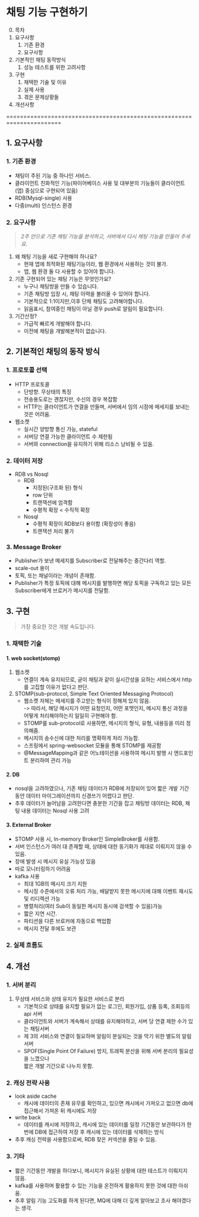 # 채팅 기능 구현하기

0. 목차
1. 요구사항
    1. 기존 환경
    2. 요구사항
2. 기본적인 채팅 동작방식
    1. 성능 테스트를 위한 고려사항
3. 구현
    1. 채택한 기술 및 이유
    2. 실제 사용
    3. 겪은 문제상황들
4. 개선사항


======================================================================

## 1. 요구사항

### 1. 기존 환경

- 채팅이 주된 기능 중 하나인 서비스. 
- 클라이언트 친화적인 기능(파이어베이스 사용 및 대부분의 기능들이 클라이언트(앱) 중심으로 구현되어 있음)
- RDB(Mysql-single) 사용 
- 다중(multi) 인스턴스 환경

### 2. 요구사항

> _2주 안으로 기존 채팅 기능을 분석하고, 서버에서 다시 채팅 기능을 만들어 주세요._

1. 왜 채팅 기능을 새로 구현해야 하나요?
   - 현재 앱에 최적화된 채팅기능이라, 웹 환경에서 사용하는 것이 불가.
   - 앱, 웹 환경 둘 다 사용할 수 있어야 합니다.
2. 기존 구현되어 있는 채팅 기능은 무엇인가요?
   - 누구나 채팅방을 만들 수 있습니다.
   - 기존 채팅방 입장 시, 채팅 이력을 불러올 수 있어야 합니다.
   - 기본적으로 1:1이지만,이후 단체 채팅도 고려해야합니다.
   - 읽음표시, 참여중인 채팅이 아닐 경우 push로 알림이 필요합니다.
3. 기간산정?
   - 가급적 빠르게 개발해야 합니다.
   - 이전에 채팅을 개발해본적이 없습니다. 
   
## 2. 기본적인 채팅의 동작 방식

### 1. 프로토콜 선택
   - HTTP 프로토콜 
     - 단방향. 무상태의 특징
     - 전송용도로는 괜찮지만, 수신의 경우 복잡함
     - HTTP는 클라이언트가 연결을 만들며, 서버에서 임의 시점에 메세지를 보내는 것은 어려움.
   - 웹소켓
     - 실시간 양방향 통신 가능, stateful
     - 서버당 연결 가능한 클라이언트 수 제한됨
     - 서버와 connection을 유지하기 위해 리소스 낭비될 수 있음. 
### 2. 데이터 저장
   - RDB vs Nosql
     - RDB
       - 지정된(구조화 된) 형식
       - row 단위
       - 트랜잭션에 엄격함
       - 수평적 확장 < 수직적 확장
     - Nosql
       - 수평적 확장이 RDB보다 용이함 (확장성이 좋음)
       - 트랜잭션 처리 불가
### 3. Message Broker
   - Publisher가 보낸 메세지를 Subscriber로 전달해주는 중간다리 역할.
   - scale-out 용이
   - 토픽, 또는 채널이라는 개념이 존재함.
   - Publisher가 특정 토픽에 대해 메시지를 발행하면 해당 토픽을 구독하고 있는 모든 Subscriber에게 브로커가 메시지를 전달함.

## 3. 구현

> 가장 중요한 것은 개발 속도입니다.

### 1. 채택한 기술
#### 1. web socket(stomp)
   1. 웹소켓
      - 연결이 계속 유지되므로, 굳이 채팅과 같이 실시간성을 요하는 서비스에서 http를 고집할 이유가 없다고 판단.
   2. STOMP(sub-protocol, Simple Text Oriented Messaging Protocol)
      - 웹소켓 자체는 메세지를 주고받는 형식이 정해져 있지 않음.
        <br> -> 따라서, 해당 메시지가 어떤 요청인지, 어떤 포맷인지, 메시지 통신 과정을 어떻게 처리해야하는지 일일히 구현해야 함.
      - STOMP를 sub-protocol로 사용하면, 메시지의 형식, 유형, 내용등을 미리 정의해줌.
      - 메시지의 송수신에 대한 처리를 명확하게 처리 가능함.
      - 스프링에서 spring-websocket 모듈을 통해 STOMP를 제공함
      - @MessageMapping과 같은 어노테이션을 사용하여 메시지 발행 시 엔드포인트 분리하여 관리 가능
#### 2. DB
   - nosql을 고려하였으나, 기존 채팅 데이터가 RDB에 저장되어 있어 짧은 개발 기간동안 데이터 마이그레이션까지 신경쓰기 어렵다고 판단.
   - 추후 데이터가 늘어남을 고려한다면 충분한 기간을 잡고 채팅방 데이터는 RDB, 채팅 내용 데이터는 Nosql 사용 고려

#### 3. External Broker
   - STOMP 사용 시, In-memory Broker인 SimpleBroker를 사용함.
   - 서버 인스턴스가 여러 대 존재할 때, 상태에 대한 동기화가 제대로 이뤄지지 않을 수 있음.
   - 장애 발생 시 메시지 유실 가능성 있음
   - 따로 모니터링하기 어려움
   - kafka 사용
     - 최대 1GB의 메시지 크기 지원
     - 메시징 수준에서의 오류 처리 가능, 배달받지 못한 메시지에 대해 이벤트 재시도 및 리디렉션 가능
     - 병렬처리(여러 Sub이 동일한 메시지 동시에 검색할 수 있음)가능
     - 짧은 지연 시간. 
     - 파티션을 다른 브로커에 자동으로 백업함
     - 메시지 전달 후에도 보관

### 2. 실제 흐름도



## 4. 개선
### 1. 서버 분리
1. 무상태 서비스와 상태 유지가 필요한 서비스로 분리
   - 기본적으로 상태를 유지할 필요가 없는 로그인, 회원가입, 상품 등록, 조회등의 api 서버
   - 클라이언트와 서버가 계속해서 상태를 유지해야하고, 서버 당 연결 제한 수가 있는 채팅서버
   - 제 3의 서비스와 연결이 필요하며 알림이 분실되는 것을 막기 위한 별도의 알림서버
   - SPOF(Single Point Of Failure) 방지, 트래픽 분산을 위해 서버 분리의 필요성을 느꼈으나  
   짧은 개발 기간으로 나누지 못함.
   
### 2. 캐싱 전략 사용
   - look aside cache
     - 캐시에 데이터의 존재 유무를 확인하고, 있으면 캐시에서 가져오고 없으면 db에 접근해서 가져온 뒤 캐시에도 저장
   - write back
     - 데이터를 캐시에 저장하고, 캐시에 있는 데이터를 일정 기간동안 보관하다가 한번에 DB에 접근하여 저장 후 캐시에 있는 데이터를 삭제하는 방식
   - 추후 캐싱 전략을 사용함으로써, RDB 잦은 커넥션을 줄일 수 있음.

### 3. 기타
   - 짧은 기간동안 개발을 하다보니, 메시지가 유실된 상황에 대한 테스트가 이뤄지지 않음.
   - kafka를 사용하며 활용할 수 있는 기능을 온전하게 활용하지 못한 것에 대한 아쉬움.
   - 추후 알림 기능 고도화를 하게 된다면, MQ에 대해 더 깊게 알아보고 조사 해야겠다는 생각.